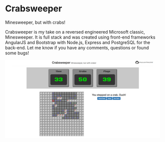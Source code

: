 # Crabsweeper
Minesweeper, but with crabs!


Crabsweeper is my take on a reversed engineered Microsoft classic, Minesweeper.
It is full stack and was created using front-end frameworks AngularJS and Bootstrap with Node.js, Express and PostgreSQL for the back-end.
Let me know if you have any comments, questions or found some bugs!

![alt tag](https://raw.githubusercontent.com/HenryHall/Crabsweeper/master/public/images/Crabsweeper.png)
